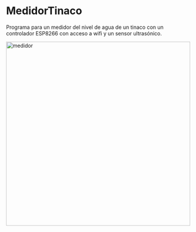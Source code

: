 # MedidorTinaco
Programa para un medidor del nivel de agua de un tinaco con un controlador ESP8266 con acceso a wifi y un sensor ultrasónico.

<img width="500" alt="medidor" src="https://user-images.githubusercontent.com/109093534/198198761-914a354d-58ee-4a36-b4ba-3b5f89fac2f3.png">
